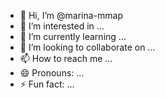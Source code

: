 - 👋 Hi, I’m @marina-mmap
- 👀 I’m interested in ...
- 🌱 I’m currently learning ...
- 💞️ I’m looking to collaborate on ...
- 📫 How to reach me ...
- 😄 Pronouns: ...
- ⚡ Fun fact: ...

<!---
marina-mmap/marina-mmap is a ✨ special ✨ repository because its `README.md` (this file) appears on your GitHub profile.
You can click the Preview link to take a look at your changes.
--->
